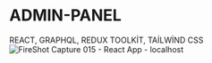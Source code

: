 # ADMIN-PANEL
REACT, GRAPHQL, REDUX TOOLKİT, TAİLWİND CSS
![FireShot Capture 015 - React App - localhost](https://user-images.githubusercontent.com/93795515/210182329-116c4647-2287-43a2-b6a6-a3b0fee2c093.png)
